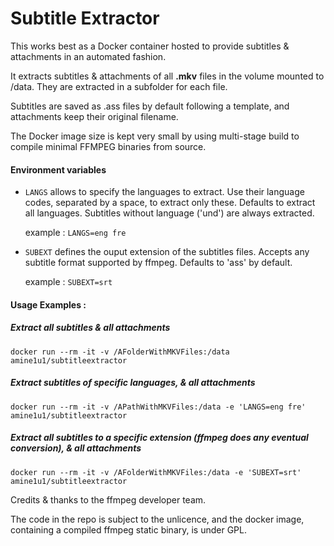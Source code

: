 # Subtitle Extractor

This works best as a Docker container hosted to provide subtitles & attachments in an automated fashion. 

It extracts subtitles & attachments of all **.mkv** files in the volume mounted to /data. They are extracted in a subfolder for each file.

Subtitles are saved as .ass files by default following a template, and attachments keep their original filename.

The Docker image size is kept very small by using multi-stage build to compile minimal FFMPEG binaries from source. 

#### Environment variables 

- `LANGS` allows to specify the languages to extract. Use their language codes, separated by a space, to extract only these. Defaults to extract all languages. Subtitles without language ('und') are always extracted.

   example : ```LANGS=eng fre```

- `SUBEXT` defines the ouput extension of the subtitles files. Accepts any subtitle format supported by ffmpeg. Defaults to 'ass' by default. 

   example : ```SUBEXT=srt```


#### Usage Examples :

##### Extract all subtitles & all attachments
```
docker run --rm -it -v /AFolderWithMKVFiles:/data amine1u1/subtitleextractor
```


##### Extract subtitles of specific languages, & all attachments 
```
docker run --rm -it -v /APathWithMKVFiles:/data -e 'LANGS=eng fre' amine1u1/subtitleextractor
```

##### Extract all subtitles to a specific extension (ffmpeg does any eventual conversion), & all attachments
```
docker run --rm -it -v /AFolderWithMKVFiles:/data -e 'SUBEXT=srt' amine1u1/subtitleextractor
```

Credits & thanks to the ffmpeg developer team.

The code in the repo is subject to the unlicence, and the docker image, containing a compiled ffmpeg static binary, is under GPL.
